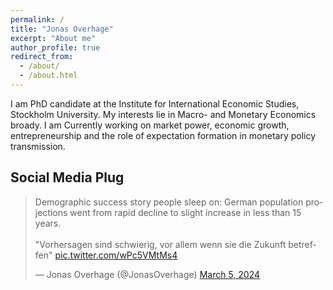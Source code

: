```yaml
---
permalink: /
title: "Jonas Overhage"
excerpt: "About me"
author_profile: true
redirect_from: 
  - /about/
  - /about.html
---
```



I am PhD candidate at the Institute for International Economic Studies, Stockholm University. My interests lie in Macro- and Monetary Economics broady. I am Currently working on market power, economic growth, entrepreneurship and the role of expectation formation in monetary policy transmission.


## Social Media Plug

<blockquote class="twitter-tweet"><p lang="en" dir="ltr">Demographic success story people sleep on: German population projections went from rapid decline to slight increase in less than 15 years.<br><br>&quot;Vorhersagen sind schwierig, vor allem wenn sie die Zukunft betreffen&quot; <a href="https://t.co/wPc5VMtMs4">pic.twitter.com/wPc5VMtMs4</a></p>&mdash; Jonas Overhage (@JonasOverhage) <a href="https://twitter.com/JonasOverhage/status/1765079817198936408?ref_src=twsrc%5Etfw">March 5, 2024</a></blockquote> <script async src="https://platform.twitter.com/widgets.js" charset="utf-8"></script> 

<!--
## [Research](research)


## [Teaching](teaching)


## [CV](cv)
-->

<!--
git commit -am "add change to ________" && git push
-->

<!--
git add _pages/about.md && git commit -m "add change to _pages/about" && git push
-->
